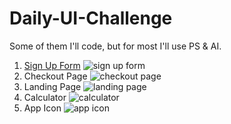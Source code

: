 # Daily-UI-Challenge
Some of them I'll code, but for most I'll use PS & AI. 

1. [Sign Up Form](https://l-emi.github.io/signup-form)
![sign up form](http://i.imgur.com/saqq9Ip.png)
2. Checkout Page
![checkout page](http://i.imgur.com/YWx5aHS.png)
3. Landing Page
![landing page](http://i.imgur.com/NCbvCO6.jpg)
4. Calculator
![calculator](http://i.imgur.com/6S6Hxew.png)
5. App Icon
![app icon](http://i.imgur.com/zPksXZy.png)
